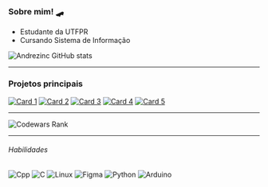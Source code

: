 ### Sobre mim! :skateboard:
- Estudante da UTFPR
- Cursando Sistema de Informação
  
![Andrezinc GitHub stats](https://github-readme-stats.vercel.app/api/top-langs/?username=andrezinc\&title_color=fff\&icon_color=f9f9f9\&text_color=9f9f9f\&bg_color=151515\&layout=compact&hide_border=false)
___
### Projetos principais 

[![Card 1](https://github-readme-stats.vercel.app/api/pin/?username=andrezinc&repo=climatologia_esp32&title_color=fff&icon_color=f9f9f9&text_color=9f9f9f&bg_color=151514)](https://github.com/andrezinc/climatologia_esp32)
[![Card 2](https://github-readme-stats.vercel.app/api/pin/?username=andrezinc&repo=Caminho_Labirinto&title_color=fff&icon_color=f9f9f9&text_color=9f9f9f&bg_color=151514)](https://github.com/andrezinc/Caminho_Labirinto)
[![Card 3](https://github-readme-stats.vercel.app/api/pin/?username=andrezinc&repo=Game_getCircule&title_color=fff&icon_color=f9f9f9&text_color=9f9f9f&bg_color=151514)](https://github.com/andrezinc/Game_getCircule)
[![Card 4](https://github-readme-stats.vercel.app/api/pin/?username=andrezinc&repo=Cardapio_RU_UTFPR&title_color=fff&icon_color=f9f9f9&text_color=9f9f9f&bg_color=151514)](https://github.com/andrezinc/Cardapio_RU_UTFPR)
[![Card 5](https://github-readme-stats.vercel.app/api/pin/?username=andrezinc&repo=Temporizador&title_color=fff&icon_color=f9f9f9&text_color=9f9f9f&bg_color=151514)](https://github.com/andrezinc/Cardapio_RU_UTFPR)
___
![Codewars Rank](https://www.codewars.com/users/andrezinc/badges/large)
___
###### Habilidades
![Cpp](https://img.shields.io/badge/C%2B%2B-353244?style=for-the-badge&logo=C%2B%2B&logoColor=white)
![C](https://img.shields.io/badge/C-353244?style=for-the-badge&logo=C&logoColor=white)
![Linux](https://img.shields.io/badge/linux-353244?style=for-the-badge&logo=linux&logoColor=white)
![Figma](https://img.shields.io/badge/Figma-353244?style=for-the-badge&logo=Figma&logoColor=white)
![Python](https://img.shields.io/badge/Python-353244?style=for-the-badge&logo=Python&logoColor=white)
![Arduino](https://img.shields.io/badge/Arduino_IDE-353244?style=for-the-badge&logo=arduino&logoColor=white)
